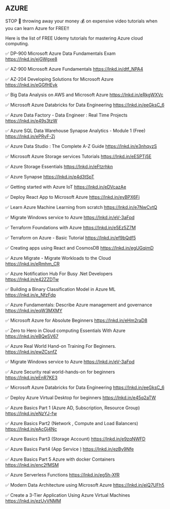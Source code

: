 
## AZURE

STOP 🛑 throwing away your money 💰 on expensive video tutorials when you can learn Azure for FREE!!

Here is the list of FREE Udemy tutorials for mastering Azure cloud computing.

✅ DP-900 Microsoft Azure Data Fundamentals Exam
https://lnkd.in/ejGWgxe8

✅ AZ-900 Microsoft Azure Fundamentals
https://lnkd.in/dtf_NPA4

✅ AZ-204 Developing Solutions for Microsoft Azure
https://lnkd.in/eGGfHEyk

✅ Big Data Analysis on AWS and Microsoft Azure
https://lnkd.in/eRkgWXVc

✅ Microsoft Azure Databricks for Data Engineering
https://lnkd.in/eeGksC_6

✅ Azure Data Factory - Data Engineer : Real Time Projects
https://lnkd.in/e49s3tzW

✅ Azure SQL Data Warehouse Synapse Analytics - Module 1 (Free)
https://lnkd.in/ePRyF-Zj

✅ Azure Data Studio : The Complete A-Z Guide
https://lnkd.in/e3nhqyzS

✅ Microsoft Azure Storage services Tutorials
https://lnkd.in/eESPTj5E

✅ Azure Storage Essentials
https://lnkd.in/eFtzrhkn

✅ Azure Synapse
https://lnkd.in/e4d3tSpT

✅ Getting started with Azure IoT
https://lnkd.in/eDVcazAe

✅ Deploy React App to Microsoft Azure
https://lnkd.in/eyBPX6Fi

✅ Learn Azure Machine Learning from scratch
https://lnkd.in/e7NwCvtQ

✅ Migrate Windows service to Azure
https://lnkd.in/eV-3aFpd

✅ Terraform Foundations with Azure
https://lnkd.in/e5Ez5Z7M

✅ Terraform on Azure - Basic Tutorial
https://lnkd.in/ef9bQdf5

✅ Creating apps using React and CosmosDB
https://lnkd.in/egUGqimD

✅ Azure Migrate - Migrate Workloads to the Cloud
https://lnkd.in/eRmhm_CR

✅ Azure Notification Hub For Busy .Net Developers
https://lnkd.in/e42ZZDTw

✅ Building a Binary Classification Model in Azure ML
https://lnkd.in/e_NfzFdp

✅ Azure Fundamentals: Describe Azure management and governance
https://lnkd.in/eqW3MXMY
  
✅ Microsoft Azure for Absolute Beginners
https://lnkd.in/eHm2raD8

✅ Zero to Hero in Cloud computing Essentials With Azure
https://lnkd.in/eBQeSV67

✅ Azure Real World Hand-on Training For Beginners.
https://lnkd.in/ewZCsnfZ

✅ Migrate Windows service to Azure
https://lnkd.in/eV-3aFpd

✅ Azure Security real world-hands-on for beginners
https://lnkd.in/eEnR7KE3

✅ Microsoft Azure Databricks for Data Engineering
https://lnkd.in/eeGksC_6

✅ Deploy Azure Virtual Desktop for beginners
https://lnkd.in/e45q2aTW

✅ Azure Basics Part 1 (Azure AD, Subscription, Resource Group)
https://lnkd.in/eNzYJ-fw

✅ Azure Basics Part2 (Network , Compute and Load Balancers)
https://lnkd.in/eAcGj4Nc

✅ Azure Basics Part3 (Storage Account)
https://lnkd.in/e9zqNWFD

✅ Azure Basics Part4 (App Service )
https://lnkd.in/ezBy9Nfe

✅ Azure Basics Part 5 Azure with docker Containers
https://lnkd.in/enc2fMSM

✅ Azure Serverless Functions
https://lnkd.in/eg5h-XfR

✅ Modern Data Architecture using Microsoft Azure
https://lnkd.in/eiQ7UFh5

✅ Create a 3-Tier Application Using Azure Virtual Machines
https://lnkd.in/ezUvVNMM

